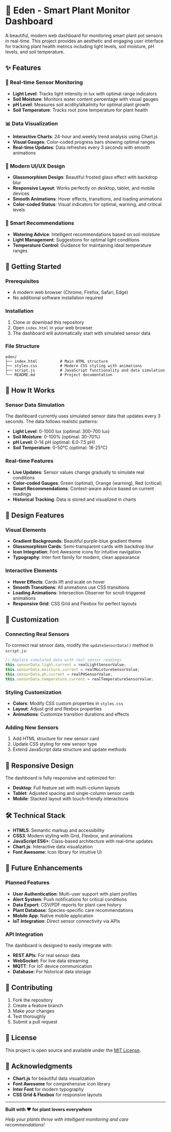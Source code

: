 # 🌱 Eden - Smart Plant Monitor Dashboard

A beautiful, modern web dashboard for monitoring smart plant pot sensors in real-time. This project provides an aesthetic and engaging user interface for tracking plant health metrics including light levels, soil moisture, pH levels, and soil temperature.

## ✨ Features

### 🌟 Real-time Sensor Monitoring
- **Light Level**: Tracks light intensity in lux with optimal range indicators
- **Soil Moisture**: Monitors water content percentage with visual gauges
- **pH Level**: Measures soil acidity/alkalinity for optimal plant growth
- **Soil Temperature**: Tracks root zone temperature for plant health

### 📊 Data Visualization
- **Interactive Charts**: 24-hour and weekly trend analysis using Chart.js
- **Visual Gauges**: Color-coded progress bars showing optimal ranges
- **Real-time Updates**: Data refreshes every 3 seconds with smooth animations

### 🎨 Modern UI/UX Design
- **Glassmorphism Design**: Beautiful frosted glass effect with backdrop blur
- **Responsive Layout**: Works perfectly on desktop, tablet, and mobile devices
- **Smooth Animations**: Hover effects, transitions, and loading animations
- **Color-coded Status**: Visual indicators for optimal, warning, and critical levels

### 🌿 Smart Recommendations
- **Watering Advice**: Intelligent recommendations based on soil moisture
- **Light Management**: Suggestions for optimal light conditions
- **Temperature Control**: Guidance for maintaining ideal temperature ranges

## 🚀 Getting Started

### Prerequisites
- A modern web browser (Chrome, Firefox, Safari, Edge)
- No additional software installation required

### Installation
1. Clone or download this repository
2. Open `index.html` in your web browser
3. The dashboard will automatically start with simulated sensor data

### File Structure
```
eden/
├── index.html          # Main HTML structure
├── styles.css          # Modern CSS styling with animations
├── script.js           # JavaScript functionality and data simulation
└── README.md           # Project documentation
```

## 🎯 How It Works

### Sensor Data Simulation
The dashboard currently uses simulated sensor data that updates every 3 seconds. The data follows realistic patterns:

- **Light Level**: 0-1000 lux (optimal: 300-700 lux)
- **Soil Moisture**: 0-100% (optimal: 30-70%)
- **pH Level**: 0-14 pH (optimal: 6.0-7.5 pH)
- **Soil Temperature**: 0-50°C (optimal: 18-25°C)

### Real-time Features
- **Live Updates**: Sensor values change gradually to simulate real conditions
- **Color-coded Gauges**: Green (optimal), Orange (warning), Red (critical)
- **Smart Recommendations**: Context-aware advice based on current readings
- **Historical Tracking**: Data is stored and visualized in charts

## 🎨 Design Features

### Visual Elements
- **Gradient Backgrounds**: Beautiful purple-blue gradient theme
- **Glassmorphism Cards**: Semi-transparent cards with backdrop blur
- **Icon Integration**: Font Awesome icons for intuitive navigation
- **Typography**: Inter font family for modern, clean appearance

### Interactive Elements
- **Hover Effects**: Cards lift and scale on hover
- **Smooth Transitions**: All animations use CSS transitions
- **Loading Animations**: Intersection Observer for scroll-triggered animations
- **Responsive Grid**: CSS Grid and Flexbox for perfect layouts

## 🔧 Customization

### Connecting Real Sensors
To connect real sensor data, modify the `updateSensorData()` method in `script.js`:

```javascript
// Replace simulated data with real sensor readings
this.sensorData.light.current = realLightSensorValue;
this.sensorData.moisture.current = realMoistureSensorValue;
this.sensorData.ph.current = realPHSensorValue;
this.sensorData.temperature.current = realTemperatureSensorValue;
```

### Styling Customization
- **Colors**: Modify CSS custom properties in `styles.css`
- **Layout**: Adjust grid and flexbox properties
- **Animations**: Customize transition durations and effects

### Adding New Sensors
1. Add HTML structure for new sensor card
2. Update CSS styling for new sensor type
3. Extend JavaScript data structure and update methods

## 📱 Responsive Design

The dashboard is fully responsive and optimized for:
- **Desktop**: Full feature set with multi-column layouts
- **Tablet**: Adjusted spacing and single-column sensor cards
- **Mobile**: Stacked layout with touch-friendly interactions

## 🛠️ Technical Stack

- **HTML5**: Semantic markup and accessibility
- **CSS3**: Modern styling with Grid, Flexbox, and animations
- **JavaScript ES6+**: Class-based architecture with real-time updates
- **Chart.js**: Interactive data visualization
- **Font Awesome**: Icon library for intuitive UI

## 🎯 Future Enhancements

### Planned Features
- **User Authentication**: Multi-user support with plant profiles
- **Alert System**: Push notifications for critical conditions
- **Data Export**: CSV/PDF reports for plant care history
- **Plant Database**: Species-specific care recommendations
- **Mobile App**: Native mobile application
- **IoT Integration**: Direct sensor connectivity via APIs

### API Integration
The dashboard is designed to easily integrate with:
- **REST APIs**: For real sensor data
- **WebSocket**: For live data streaming
- **MQTT**: For IoT device communication
- **Database**: For historical data storage

## 🤝 Contributing

1. Fork the repository
2. Create a feature branch
3. Make your changes
4. Test thoroughly
5. Submit a pull request

## 📄 License

This project is open source and available under the [MIT License](LICENSE).

## 🙏 Acknowledgments

- **Chart.js** for beautiful data visualization
- **Font Awesome** for comprehensive icon library
- **Inter Font** for modern typography
- **CSS Grid & Flexbox** for responsive layouts

---

**Built with ❤️ for plant lovers everywhere**

*Help your plants thrive with intelligent monitoring and care recommendations!* 